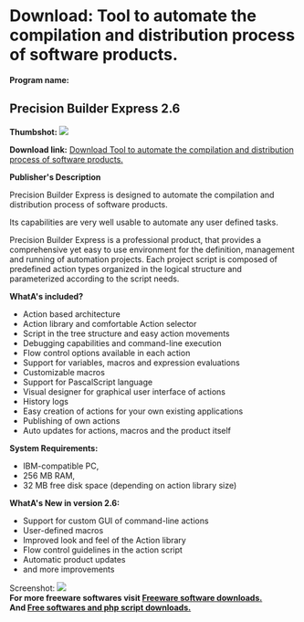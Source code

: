 # Download: Tool to automate the compilation and distribution process of software products.

**Program name:**

## Precision Builder Express 2.6

  
**Thumbshot:** ![](http://www.freewarefiles.com/screenshot/precldrexp26_md.jpg)   
  
**Download link:** [Download Tool to automate the compilation and distribution process of software products.](http://freesoftwares.boysofts.com/Precision-Builder-Express_program_51211.html)  
  


**Publisher's Description**  
  


Precision Builder Express is designed to automate the compilation and distribution process of software products. 

Its capabilities are very well usable to automate any user defined tasks.

Precision Builder Express is a professional product, that provides a comprehensive yet easy to use environment for the definition, management and running of automation projects. Each project script is composed of predefined action types organized in the logical structure and parameterized according to the script needs.

**WhatA's included?**

  * Action based architecture
  * Action library and comfortable Action selector
  * Script in the tree structure and easy action movements
  * Debugging capabilities and command-line execution
  * Flow control options available in each action
  * Support for variables, macros and expression evaluations
  * Customizable macros
  * Support for PascalScript language
  * Visual designer for graphical user interface of actions
  * History logs
  * Easy creation of actions for your own existing applications
  * Publishing of own actions
  * Auto updates for actions, macros and the product itself

**System Requirements:**

  * IBM-compatible PC, 
  * 256 MB RAM, 
  * 32 MB free disk space (depending on action library size) 

**WhatA's New in version 2.6:**

  * Support for custom GUI of command-line actions 
  * User-defined macros 
  * Improved look and feel of the Action library 
  * Flow control guidelines in the action script 
  * Automatic product updates 
  * and more improvements 

  
  
Screenshot: ![](http://www.freewarefiles.com/screenshot/precldrexp26.jpg)   
**For more freeware softwares visit [Freeware software downloads.](http://freesoftwares.boysofts.com/)**   
**And [Free softwares and php script downloads.](http://www.boysofts.com/)**
